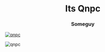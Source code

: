 <h1 align="center">Its Qnpc</h1>
<h3 align="center">Someguy</h3>

<p align="left"> <a href="https://github.com/ryo-ma/github-profile-trophy"><img src="https://github-profile-trophy.vercel.app/?username=qnpc" alt="qnpc" /></a> </p>

<p><img align="center" src="https://github-readme-streak-stats.herokuapp.com/?user=qnpc&" alt="qnpc" /></p>

